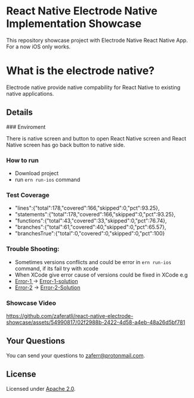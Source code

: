 # React Native Electrode Native Implementation Showcase

This repository showcase project with Electrode Native React Native App. For a now iOS only works.

# What is the electrode native?

Electrode native provide native compability for React Native to existing native applications.

## Details

### Enviroment

There is native screen and button to open React Native screen and React Native screen has go back button to native side.

### How to run

- Download project
- run `ern run-ios` command

### Test Coverage

- "lines":{"total":178,"covered":166,"skipped":0,"pct":93.25},
- "statements":{"total":178,"covered":166,"skipped":0,"pct":93.25},
- "functions":{"total":43,"covered":33,"skipped":0,"pct":76.74},
- "branches":{"total":61,"covered":40,"skipped":0,"pct":65.57},
- "branchesTrue":{"total":0,"covered":0,"skipped":0,"pct":100}

### Trouble Shooting:

- Sometimes versions conflicts and could be error in `ern run-ios` command, if its fail try with xcode
- When XCode give error cause of versions could be fixed in XCode e.g
- [Error-1 ](https://github.com/zaferatli/react-native-electrode-showcase/assets/54990817/e6f71c21-2dae-43ea-8b14-cf7716a407fb) -> [Error-1-solution](https://github.com/zaferatli/react-native-electrode-showcase/assets/54990817/e0793f4d-fff5-459d-9f0f-8a1e02a9c614)
- [Error-2](https://github.com/zaferatli/react-native-electrode-showcase/assets/54990817/c052d5fd-887a-4b82-b8b9-fecad6315431) -> [Error-2-Solution](https://github.com/zaferatli/react-native-electrode-showcase/assets/54990817/750c67be-dfea-4257-8bb3-d2263ddfcf99)

### Showcase Video

https://github.com/zaferatli/react-native-electrode-showcase/assets/54990817/02f2988b-2422-4d58-a4eb-48a26d5bf781

## Your Questions

You can send your questions to [zaferr@protonmail.com](mailto:zaferr@protonmail.com).

## License

Licensed under [Apache 2.0](LICENSE).
